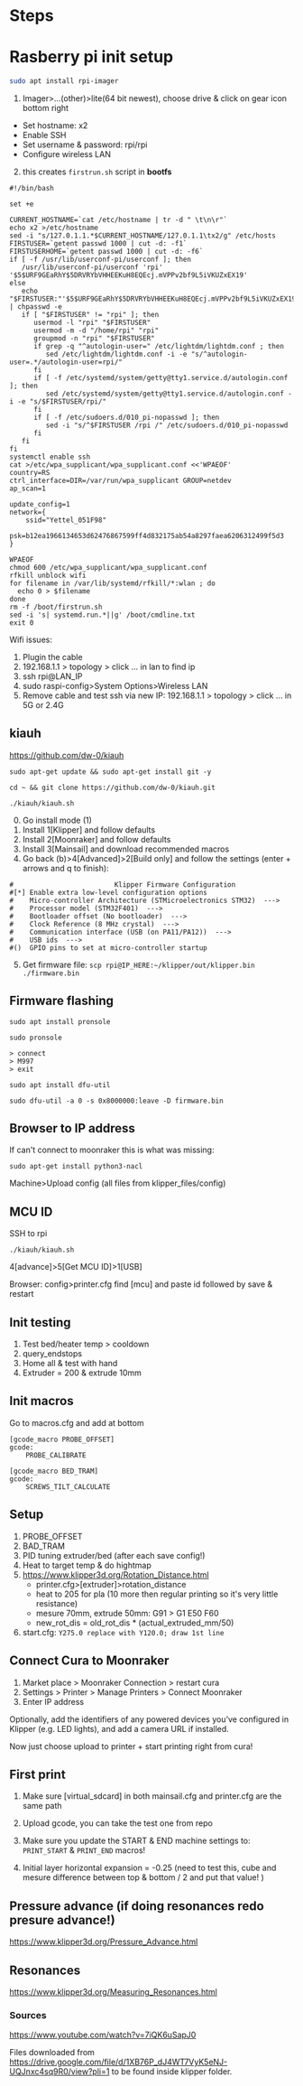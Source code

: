 # Steps

# Rasberry pi init setup

```sh
sudo apt install rpi-imager
```

1. Imager>...(other)>lite(64 bit newest), choose drive & click on gear icon bottom right
- Set hostname: x2
- Enable SSH
- Set username & password: rpi/rpi
- Configure wireless LAN



2. this creates `firstrun.sh` script in **bootfs**

```
#!/bin/bash

set +e

CURRENT_HOSTNAME=`cat /etc/hostname | tr -d " \t\n\r"`
echo x2 >/etc/hostname
sed -i "s/127.0.1.1.*$CURRENT_HOSTNAME/127.0.1.1\tx2/g" /etc/hosts
FIRSTUSER=`getent passwd 1000 | cut -d: -f1`
FIRSTUSERHOME=`getent passwd 1000 | cut -d: -f6`
if [ -f /usr/lib/userconf-pi/userconf ]; then
   /usr/lib/userconf-pi/userconf 'rpi' '$5$URF9GEaRhY$5DRVRYbVHHEEKuH8EQEcj.mVPPv2bf9L5iVKUZxEX19'
else
   echo "$FIRSTUSER:"'$5$URF9GEaRhY$5DRVRYbVHHEEKuH8EQEcj.mVPPv2bf9L5iVKUZxEX19' | chpasswd -e
   if [ "$FIRSTUSER" != "rpi" ]; then
      usermod -l "rpi" "$FIRSTUSER"
      usermod -m -d "/home/rpi" "rpi"
      groupmod -n "rpi" "$FIRSTUSER"
      if grep -q "^autologin-user=" /etc/lightdm/lightdm.conf ; then
         sed /etc/lightdm/lightdm.conf -i -e "s/^autologin-user=.*/autologin-user=rpi/"
      fi
      if [ -f /etc/systemd/system/getty@tty1.service.d/autologin.conf ]; then
         sed /etc/systemd/system/getty@tty1.service.d/autologin.conf -i -e "s/$FIRSTUSER/rpi/"
      fi
      if [ -f /etc/sudoers.d/010_pi-nopasswd ]; then
         sed -i "s/^$FIRSTUSER /rpi /" /etc/sudoers.d/010_pi-nopasswd
      fi
   fi
fi
systemctl enable ssh
cat >/etc/wpa_supplicant/wpa_supplicant.conf <<'WPAEOF'
country=RS
ctrl_interface=DIR=/var/run/wpa_supplicant GROUP=netdev
ap_scan=1

update_config=1
network={
	ssid="Yettel_051F98"
	psk=b12ea1966134653d62476867599ff4d832175ab54a8297faea6206312499f5d3
}

WPAEOF
chmod 600 /etc/wpa_supplicant/wpa_supplicant.conf
rfkill unblock wifi
for filename in /var/lib/systemd/rfkill/*:wlan ; do
  echo 0 > $filename
done
rm -f /boot/firstrun.sh
sed -i 's| systemd.run.*||g' /boot/cmdline.txt
exit 0
```

Wifi issues:

1. Plugin the cable
2. 192.168.1.1 > topology > click ... in lan to find ip
3. ssh rpi@LAN_IP
4. sudo raspi-config>System Options>Wireless LAN
5. Remove cable and test ssh via new IP: 192.168.1.1 > topology > click ... in 5G or 2.4G


## kiauh
https://github.com/dw-0/kiauh

```shell
sudo apt-get update && sudo apt-get install git -y
```

```shell
cd ~ && git clone https://github.com/dw-0/kiauh.git
```

```shell
./kiauh/kiauh.sh
```
0. Go install mode (1)
1. Install 1[Klipper] and follow defaults
2. Install 2[Moonraker] and follow defaults
3. Install 3[Mainsail] and download recommended macros
4. Go back (b)>4[Advanced]>2[Build only] and follow the settings (enter + arrows and q to finish):
```
#                         Klipper Firmware Configuration
#[*] Enable extra low-level configuration options
#    Micro-controller Architecture (STMicroelectronics STM32)  --->
#    Processor model (STM32F401)  --->
#    Bootloader offset (No bootloader)  --->
#    Clock Reference (8 MHz crystal)  --->
#    Communication interface (USB (on PA11/PA12))  --->
#    USB ids  --->
#()  GPIO pins to set at micro-controller startup
```
5. Get firmware file: `scp rpi@IP_HERE:~/klipper/out/klipper.bin ./firmware.bin`

## Firmware flashing

```shell
sudo apt install pronsole

sudo pronsole

> connect
> M997
> exit

```

```shell
sudo apt install dfu-util

sudo dfu-util -a 0 -s 0x8000000:leave -D firmware.bin
```

## Browser to IP address

If can't connect to moonraker this is what was missing:

```shell
sudo apt-get install python3-nacl
```

Machine>Upload config (all files from klipper_files/config)

## MCU ID

SSH to rpi
 
```shell
./kiauh/kiauh.sh
```

4[advance]>5[Get MCU ID]>1[USB]

Browser: config>printer.cfg find [mcu] and paste id followed by save & restart

## Init testing

1. Test bed/heater temp > cooldown
2. query_endstops
3. Home all & test with hand
4. Extruder = 200 & extrude 10mm

## Init macros

Go to macros.cfg and add at bottom

```
[gcode_macro PROBE_OFFSET]
gcode:
    PROBE_CALIBRATE

[gcode_macro BED_TRAM]
gcode:
    SCREWS_TILT_CALCULATE
```

## Setup

1. PROBE_OFFSET
2. BAD_TRAM
3. PID tuning extruder/bed (after each save config!)
4. Heat to target temp & do hightmap
5. https://www.klipper3d.org/Rotation_Distance.html
   - printer.cfg>[extruder]>rotation_distance
   - heat to 205 for pla (10 more then regular printing so it's very little resistance)
   - mesure 70mm, extrude 50mm: G91 > G1 E50 F60
   - new_rot_dis = old_rot_dis * (actual_extruded_mm/50)
6. start.cfg: `Y275.0 replace with Y120.0; draw 1st line`


## Connect Cura to Moonraker

1. Market place > Moonraker Connection > restart cura
2. Settings > Printer > Manage Printers > Connect Moonraker
3. Enter IP address

Optionally, add the identifiers of any powered devices you’ve configured in Klipper (e.g. LED lights), and add a camera URL if installed.

Now just choose upload to printer + start printing right from cura!

## First print

1. Make sure [virtual_sdcard] in both mainsail.cfg and printer.cfg are the same path

2. Upload gcode, you can take the test one from repo

3. Make sure you update the START & END machine settings to: `PRINT_START` & `PRINT_END` macros!

4. Initial layer horizontal expansion = -0.25 (need to test this, cube and mesure difference between top & bottom / 2 and put that value! )

## Pressure advance (if doing resonances redo presure advance!)

https://www.klipper3d.org/Pressure_Advance.html

## Resonances

https://www.klipper3d.org/Measuring_Resonances.html

### Sources

https://www.youtube.com/watch?v=7iQK6uSapJ0

Files downloaded from https://drive.google.com/file/d/1XB76P_dJ4WT7VyK5eNJ-UQJnxc4sq9R0/view?pli=1 to be found inside klipper folder.


